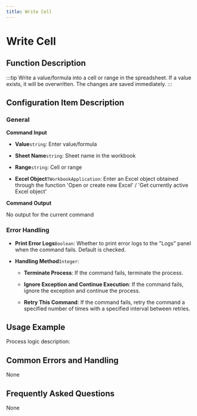 ```yaml
---
title: Write Cell
---
```


# Write Cell

## Function Description

:::tip 
Write a value/formula into a cell or range in the spreadsheet. If a value exists, it will be overwritten. The changes are saved immediately.
:::

## Configuration Item Description

### General

**Command Input**

- **Value**`string`: Enter value/formula

- **Sheet Name**`string`: Sheet name in the workbook

- **Range**`string`: Cell or range

- **Excel Object**`TWorkbookApplication`: Enter an Excel object obtained through the function 'Open or create new Excel' / 'Get currently active Excel object'


**Command Output**

No output for the current command


### Error Handling

- **Print Error Logs**`Boolean`: Whether to print error logs to the "Logs" panel when the command fails. Default is checked. 

- **Handling Method**`Integer`:

    - **Terminate Process**: If the command fails, terminate the process.

    - **Ignore Exception and Continue Execution**: If the command fails, ignore the exception and continue the process.

    - **Retry This Command**: If the command fails, retry the command a specified number of times with a specified interval between retries.

## Usage Example

Process logic description:

## Common Errors and Handling

None

## Frequently Asked Questions

None

